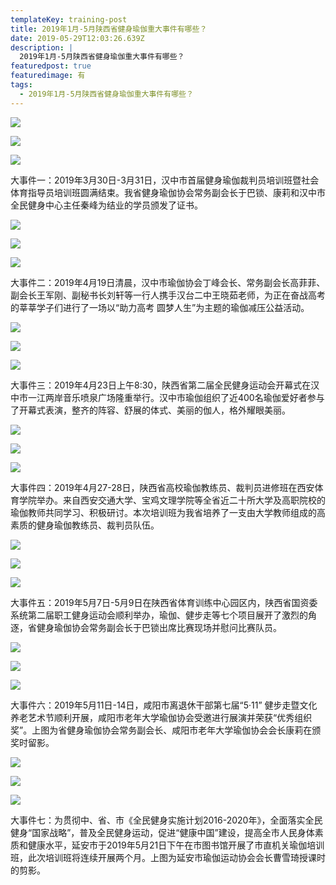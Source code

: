 ```yaml
---
templateKey: training-post
title: 2019年1月-5月陕西省健身瑜伽重大事件有哪些？
date: 2019-05-29T12:03:26.639Z
description: |
  2019年1月-5月陕西省健身瑜伽重大事件有哪些？
featuredpost: true
featuredimage: 有
tags:
  - 2019年1月-5月陕西省健身瑜伽重大事件有哪些？
---
```


![](https://demotry.oss-cn-beijing.aliyuncs.com/2019%E5%B9%B41%E6%9C%88-5%E6%9C%88%E9%99%95%E8%A5%BF%E7%9C%81%E5%81%A5%E8%BA%AB%E7%91%9C%E4%BC%BD%E9%87%8D%E5%A4%A7%E4%BA%8B%E4%BB%B6%E6%9C%89%E5%93%AA%E4%BA%9B%EF%BC%9F/1.jpg)

![](https://demotry.oss-cn-beijing.aliyuncs.com/2019%E5%B9%B41%E6%9C%88-5%E6%9C%88%E9%99%95%E8%A5%BF%E7%9C%81%E5%81%A5%E8%BA%AB%E7%91%9C%E4%BC%BD%E9%87%8D%E5%A4%A7%E4%BA%8B%E4%BB%B6%E6%9C%89%E5%93%AA%E4%BA%9B%EF%BC%9F/2.jpg)

![](https://demotry.oss-cn-beijing.aliyuncs.com/2019%E5%B9%B41%E6%9C%88-5%E6%9C%88%E9%99%95%E8%A5%BF%E7%9C%81%E5%81%A5%E8%BA%AB%E7%91%9C%E4%BC%BD%E9%87%8D%E5%A4%A7%E4%BA%8B%E4%BB%B6%E6%9C%89%E5%93%AA%E4%BA%9B%EF%BC%9F/3.jpg)

大事件一：2019年3月30日-3月31日，汉中市首届健身瑜伽裁判员培训班暨社会体育指导员培训班圆满结束。我省健身瑜伽协会常务副会长于巴锁、康莉和汉中市全民健身中心主任秦峰为结业的学员颁发了证书。

![](https://demotry.oss-cn-beijing.aliyuncs.com/2019%E5%B9%B41%E6%9C%88-5%E6%9C%88%E9%99%95%E8%A5%BF%E7%9C%81%E5%81%A5%E8%BA%AB%E7%91%9C%E4%BC%BD%E9%87%8D%E5%A4%A7%E4%BA%8B%E4%BB%B6%E6%9C%89%E5%93%AA%E4%BA%9B%EF%BC%9F/4.jpg)

![](https://demotry.oss-cn-beijing.aliyuncs.com/2019%E5%B9%B41%E6%9C%88-5%E6%9C%88%E9%99%95%E8%A5%BF%E7%9C%81%E5%81%A5%E8%BA%AB%E7%91%9C%E4%BC%BD%E9%87%8D%E5%A4%A7%E4%BA%8B%E4%BB%B6%E6%9C%89%E5%93%AA%E4%BA%9B%EF%BC%9F/5.jpg)

![](https://demotry.oss-cn-beijing.aliyuncs.com/2019%E5%B9%B41%E6%9C%88-5%E6%9C%88%E9%99%95%E8%A5%BF%E7%9C%81%E5%81%A5%E8%BA%AB%E7%91%9C%E4%BC%BD%E9%87%8D%E5%A4%A7%E4%BA%8B%E4%BB%B6%E6%9C%89%E5%93%AA%E4%BA%9B%EF%BC%9F/6.jpg)

大事件二：2019年4月19日清晨，汉中市瑜伽协会丁峰会长、常务副会长高菲菲、副会长王军刚、副秘书长刘轩等一行人携手汉台二中王晓茹老师，为正在奋战高考的莘莘学子们进行了一场以“助力高考 圆梦人生”为主题的瑜伽减压公益活动。

![](https://demotry.oss-cn-beijing.aliyuncs.com/2019%E5%B9%B41%E6%9C%88-5%E6%9C%88%E9%99%95%E8%A5%BF%E7%9C%81%E5%81%A5%E8%BA%AB%E7%91%9C%E4%BC%BD%E9%87%8D%E5%A4%A7%E4%BA%8B%E4%BB%B6%E6%9C%89%E5%93%AA%E4%BA%9B%EF%BC%9F/7.jpg)

![](https://demotry.oss-cn-beijing.aliyuncs.com/2019%E5%B9%B41%E6%9C%88-5%E6%9C%88%E9%99%95%E8%A5%BF%E7%9C%81%E5%81%A5%E8%BA%AB%E7%91%9C%E4%BC%BD%E9%87%8D%E5%A4%A7%E4%BA%8B%E4%BB%B6%E6%9C%89%E5%93%AA%E4%BA%9B%EF%BC%9F/8.jpg)

![](https://demotry.oss-cn-beijing.aliyuncs.com/2019%E5%B9%B41%E6%9C%88-5%E6%9C%88%E9%99%95%E8%A5%BF%E7%9C%81%E5%81%A5%E8%BA%AB%E7%91%9C%E4%BC%BD%E9%87%8D%E5%A4%A7%E4%BA%8B%E4%BB%B6%E6%9C%89%E5%93%AA%E4%BA%9B%EF%BC%9F/9.jpg)

大事件三：2019年4月23日上午8:30，陕西省第二届全民健身运动会开幕式在汉中市一江两岸音乐喷泉广场隆重举行。汉中市瑜伽组织了近400名瑜伽爱好者参与了开幕式表演，整齐的阵容、舒展的体式、美丽的伽人，格外耀眼美丽。

![](https://demotry.oss-cn-beijing.aliyuncs.com/2019%E5%B9%B41%E6%9C%88-5%E6%9C%88%E9%99%95%E8%A5%BF%E7%9C%81%E5%81%A5%E8%BA%AB%E7%91%9C%E4%BC%BD%E9%87%8D%E5%A4%A7%E4%BA%8B%E4%BB%B6%E6%9C%89%E5%93%AA%E4%BA%9B%EF%BC%9F/10.jpg)

![](https://demotry.oss-cn-beijing.aliyuncs.com/2019%E5%B9%B41%E6%9C%88-5%E6%9C%88%E9%99%95%E8%A5%BF%E7%9C%81%E5%81%A5%E8%BA%AB%E7%91%9C%E4%BC%BD%E9%87%8D%E5%A4%A7%E4%BA%8B%E4%BB%B6%E6%9C%89%E5%93%AA%E4%BA%9B%EF%BC%9F/11.jpg)

![](https://demotry.oss-cn-beijing.aliyuncs.com/2019%E5%B9%B41%E6%9C%88-5%E6%9C%88%E9%99%95%E8%A5%BF%E7%9C%81%E5%81%A5%E8%BA%AB%E7%91%9C%E4%BC%BD%E9%87%8D%E5%A4%A7%E4%BA%8B%E4%BB%B6%E6%9C%89%E5%93%AA%E4%BA%9B%EF%BC%9F/12.jpg)

大事件四：2019年4月27-28日，陕西省高校瑜伽教练员、裁判员进修班在西安体育学院举办。来自西安交通大学、宝鸡文理学院等全省近二十所大学及高职院校的瑜伽教师共同学习、积极研讨。本次培训班为我省培养了一支由大学教师组成的高素质的健身瑜伽教练员、裁判员队伍。

![](https://demotry.oss-cn-beijing.aliyuncs.com/2019%E5%B9%B41%E6%9C%88-5%E6%9C%88%E9%99%95%E8%A5%BF%E7%9C%81%E5%81%A5%E8%BA%AB%E7%91%9C%E4%BC%BD%E9%87%8D%E5%A4%A7%E4%BA%8B%E4%BB%B6%E6%9C%89%E5%93%AA%E4%BA%9B%EF%BC%9F/13.jpg)

![](https://demotry.oss-cn-beijing.aliyuncs.com/2019%E5%B9%B41%E6%9C%88-5%E6%9C%88%E9%99%95%E8%A5%BF%E7%9C%81%E5%81%A5%E8%BA%AB%E7%91%9C%E4%BC%BD%E9%87%8D%E5%A4%A7%E4%BA%8B%E4%BB%B6%E6%9C%89%E5%93%AA%E4%BA%9B%EF%BC%9F/14.jpg)

![](https://demotry.oss-cn-beijing.aliyuncs.com/2019%E5%B9%B41%E6%9C%88-5%E6%9C%88%E9%99%95%E8%A5%BF%E7%9C%81%E5%81%A5%E8%BA%AB%E7%91%9C%E4%BC%BD%E9%87%8D%E5%A4%A7%E4%BA%8B%E4%BB%B6%E6%9C%89%E5%93%AA%E4%BA%9B%EF%BC%9F/15.jpg)

大事件五：2019年5月7日-5月9日在陕西省体育训练中心园区内，陕西省国资委系统第二届职工健身运动会顺利举办，瑜伽、健步走等七个项目展开了激烈的角逐，省健身瑜伽协会常务副会长于巴锁出席比赛现场并慰问比赛队员。

![](https://demotry.oss-cn-beijing.aliyuncs.com/2019%E5%B9%B41%E6%9C%88-5%E6%9C%88%E9%99%95%E8%A5%BF%E7%9C%81%E5%81%A5%E8%BA%AB%E7%91%9C%E4%BC%BD%E9%87%8D%E5%A4%A7%E4%BA%8B%E4%BB%B6%E6%9C%89%E5%93%AA%E4%BA%9B%EF%BC%9F/16.jpg)

![](https://demotry.oss-cn-beijing.aliyuncs.com/2019%E5%B9%B41%E6%9C%88-5%E6%9C%88%E9%99%95%E8%A5%BF%E7%9C%81%E5%81%A5%E8%BA%AB%E7%91%9C%E4%BC%BD%E9%87%8D%E5%A4%A7%E4%BA%8B%E4%BB%B6%E6%9C%89%E5%93%AA%E4%BA%9B%EF%BC%9F/17.jpg)

![](https://demotry.oss-cn-beijing.aliyuncs.com/2019%E5%B9%B41%E6%9C%88-5%E6%9C%88%E9%99%95%E8%A5%BF%E7%9C%81%E5%81%A5%E8%BA%AB%E7%91%9C%E4%BC%BD%E9%87%8D%E5%A4%A7%E4%BA%8B%E4%BB%B6%E6%9C%89%E5%93%AA%E4%BA%9B%EF%BC%9F/18.jpg)

大事件六：2019年5月11日-14日，咸阳市离退休干部第七届“5·11” 健步走暨文化养老艺术节顺利开展，咸阳市老年大学瑜伽协会受邀进行展演并荣获“优秀组织奖”。上图为省健身瑜伽协会常务副会长、咸阳市老年大学瑜伽协会会长康莉在颁奖时留影。

![](https://demotry.oss-cn-beijing.aliyuncs.com/2019%E5%B9%B41%E6%9C%88-5%E6%9C%88%E9%99%95%E8%A5%BF%E7%9C%81%E5%81%A5%E8%BA%AB%E7%91%9C%E4%BC%BD%E9%87%8D%E5%A4%A7%E4%BA%8B%E4%BB%B6%E6%9C%89%E5%93%AA%E4%BA%9B%EF%BC%9F/19.jpg)

![](https://demotry.oss-cn-beijing.aliyuncs.com/2019%E5%B9%B41%E6%9C%88-5%E6%9C%88%E9%99%95%E8%A5%BF%E7%9C%81%E5%81%A5%E8%BA%AB%E7%91%9C%E4%BC%BD%E9%87%8D%E5%A4%A7%E4%BA%8B%E4%BB%B6%E6%9C%89%E5%93%AA%E4%BA%9B%EF%BC%9F/20.jpg)

![](https://demotry.oss-cn-beijing.aliyuncs.com/2019%E5%B9%B41%E6%9C%88-5%E6%9C%88%E9%99%95%E8%A5%BF%E7%9C%81%E5%81%A5%E8%BA%AB%E7%91%9C%E4%BC%BD%E9%87%8D%E5%A4%A7%E4%BA%8B%E4%BB%B6%E6%9C%89%E5%93%AA%E4%BA%9B%EF%BC%9F/21.jpg)

大事件七：为贯彻中、省、市《全民健身实施计划2016-2020年》，全面落实全民健身“国家战略”，普及全民健身运动，促进“健康中国”建设，提高全市人民身体素质和健康水平，延安市于2019年5月21日下午在市图书馆开展了市直机关瑜伽培训班，此次培训班将连续开展两个月。上图为延安市瑜伽运动协会会长曹雪琦授课时的剪影。